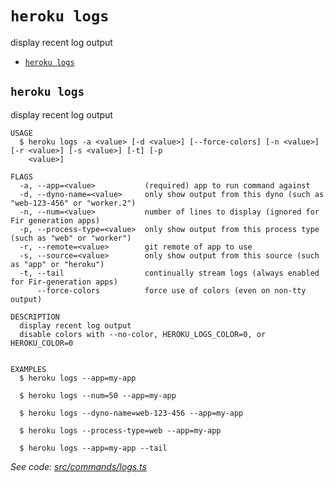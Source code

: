 `heroku logs`
=============

display recent log output

* [`heroku logs`](#heroku-logs)

## `heroku logs`

display recent log output

```
USAGE
  $ heroku logs -a <value> [-d <value>] [--force-colors] [-n <value>] [-r <value>] [-s <value>] [-t] [-p
    <value>]

FLAGS
  -a, --app=<value>           (required) app to run command against
  -d, --dyno-name=<value>     only show output from this dyno (such as "web-123-456" or "worker.2")
  -n, --num=<value>           number of lines to display (ignored for Fir generation apps)
  -p, --process-type=<value>  only show output from this process type (such as "web" or "worker")
  -r, --remote=<value>        git remote of app to use
  -s, --source=<value>        only show output from this source (such as "app" or "heroku")
  -t, --tail                  continually stream logs (always enabled for Fir-generation apps)
      --force-colors          force use of colors (even on non-tty output)

DESCRIPTION
  display recent log output
  disable colors with --no-color, HEROKU_LOGS_COLOR=0, or HEROKU_COLOR=0


EXAMPLES
  $ heroku logs --app=my-app

  $ heroku logs --num=50 --app=my-app

  $ heroku logs --dyno-name=web-123-456 --app=my-app

  $ heroku logs --process-type=web --app=my-app

  $ heroku logs --app=my-app --tail
```

_See code: [src/commands/logs.ts](https://github.com/heroku/cli/blob/v10.9.0-beta.0/packages/cli/src/commands/logs.ts)_
